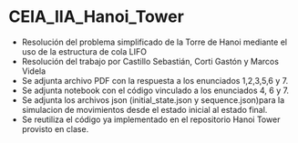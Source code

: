 # CEIA_IIA_Hanoi_Tower
- Resolución del problema simplificado de la Torre de Hanoi mediante el uso de la estructura de cola LIFO
- Resolución del trabajo por Castillo Sebastián, Corti Gastón y Marcos Videla
- Se adjunta archivo PDF con la respuesta a los enunciados 1,2,3,5,6 y 7.
- Se adjunta notebook con el código vinculado a los enunciados 4, 6 y 7.
- Se adjunta los archivos json (initial_state.json y sequence.json)para la simulacion de movimientos desde el estado inicial al estado final.
- Se reutiliza el código ya implementado en el repositorio Hanoi Tower provisto en clase.
